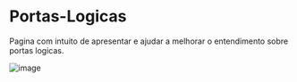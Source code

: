 # Portas-Logicas
 Pagina com intuito de apresentar e ajudar a melhorar o entendimento sobre portas logicas.

![image](https://user-images.githubusercontent.com/76494777/125345541-0b733600-e32f-11eb-80e9-6c4ca3d8724b.png)


